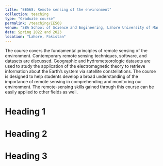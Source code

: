 ```yaml
---
title: "EE568: Remote sensing of the environment"
collection: teaching
type: "Graduate course"
permalink: /teaching/EE568
venue: "SBA School of Science and Engineering, Lahore University of Management Sciences (LUMS)"
date: Spring 2022 and 2023
location: "Lahore, Pakistan"
---
```


The course covers the fundamental principles of remote sensing of the environment. Contemporary remote sensing techniques, software, and datasets are discussed. Geographic and hydrometeorologic datasets are used to study the application of the electromagnetic theory to retrieve information about the Earth’s system via satellite constellations. The course is designed to help students develop a broad understanding of the importance of remote sensing in comprehending and monitoring our environment. The remote-sensing skills gained through this course can be easily applied to other fields as well. 

Heading 1
======

Heading 2
======

Heading 3
======